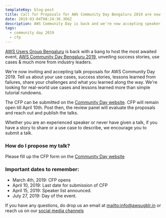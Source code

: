 ```yaml
---
templateKey: blog-post
title: Call for Proposals for AWS Community Day Bengaluru 2019 are now open!
date: 2019-03-04T08:24:36.366Z
description: AWS Community Day is back and we're now accepting speaker registrations
tags:
  - community day 2019
  - cfp
---
```

[AWS Users Group Bengaluru](https://www.awsugblr.in/) is back with a bang to host the most awaited event, [AWS Community Day Bengaluru 2019](https://communityday.awsugblr.in), unveiling success stories, use cases & much more from industry leaders.

We're now inviting and accepting talk proposals for AWS Community Day 2019. Tell us about your use cases, success stories, lessons learned from failures, share your challenges and what you learned along the way. We're looking for real-world use cases and lessons learned more than simple tutorial rundowns. 

The CFP can be submitted on the [Community Day website](https://communityday.awsugblr.in/#cfp). CFP will remain open till April 10th. Post then, the review panel will evaluate the proposals and reach out and publish the talks.

Whether you are an experienced speaker or never have given a talk, if you have a story to share or a use case to describe, we encourage you to submit a talk.

### How do I propose my talk?

Please fill up the CFP form on the [Community Day website](https://communityday.awsugblr.in/#cfp)

### Important dates to remember:

* March 4th, 2019: CFP opens
* April 10, 2019: Last date for submission of CFP
* April 15, 2019: Speaker list announced.
* July 27, 2019: Day of the event.

If you have any questions, do drop us an email at <mailto:info@awsugblr.in> or reach us on our [social media channels](https://www.awsugblr.in/about/)
